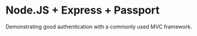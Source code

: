 # Node.JS + Express + Passport

Demonstrating good authentication with a commonly used MVC framework.


